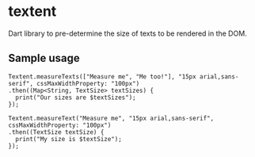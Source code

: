 textent
===========

Dart library to pre-determine the size of texts to be rendered in the DOM.

Sample usage
-----------

```
Textent.measureTexts(["Measure me", "Me too!"], "15px arial,sans-serif", cssMaxWidthProperty: "100px")
.then((Map<String, TextSize> textSizes) {
  print("Our sizes are $textSizes");
});

Textent.measureText("Measure me", "15px arial,sans-serif", cssMaxWidthProperty: "100px")
.then((TextSize textSize) {
  print("My size is $textSize");
});
```
